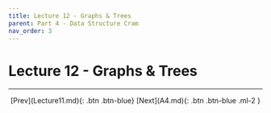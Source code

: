 ```yaml
---
title: Lecture 12 - Graphs & Trees
parent: Part 4 - Data Structure Cram
nav_order: 3
---
```


# Lecture 12 - Graphs & Trees

***

<span class="fs-4" style="text-align:center; display:block">
[Prev](Lecture11.md){: .btn .btn-blue}
[Next](A4.md){: .btn .btn-blue .ml-2 }
</span>